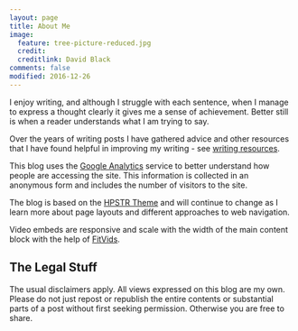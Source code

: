 ```yaml
---
layout: page
title: About Me
image:
  feature: tree-picture-reduced.jpg
  credit:
  creditlink: David Black
comments: false
modified: 2016-12-26
---
```


<p>
I enjoy writing, and although I struggle with each sentence, when I manage to express a thought clearly it gives me a sense of achievement. Better still is when a reader understands what I am trying to say.
</p>


Over the years of writing posts I have gathered advice and other resources that I have found helpful in improving my writing - see [writing resources](/assets/md/writing-resources).

This blog uses the <a href="http://www.google.co.uk/analytics/">Google Analytics</a> service to better understand how people are accessing the site. This information is collected in an anonymous form and includes the number of visitors to the site.

The blog is based on the [HPSTR Theme](/assets/md/abouthpstr) and will continue to change as I learn more about page layouts and different approaches to web navigation.

Video embeds are responsive and scale with the width of the main content block with the help of [FitVids](http://fitvidsjs.com/).

<h2>The Legal Stuff</h2>

The usual disclaimers apply. All views expressed on this blog are my own.
Please do not just repost or republish the entire contents or substantial
parts of a post without first seeking permission. Otherwise you are free to share.

